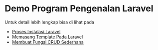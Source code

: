 # Demo Program Pengenalan Laravel

Untuk detail lebih lengkap bisa di lihat pada

* [Proses Instalasi Laravel](https://blog.deftech.space/2024/07/belajar-instalasi-laravel-11/)
* [Memasang Template Pada Laravel](https://blog.deftech.space/2024/07/memasang-template-adminlte-di-laravel/)
* [Membuat Fungsi CRUD Sederhana](https://blog.deftech.space/2024/07/membuat-crud-sederhana-laravel-11/)